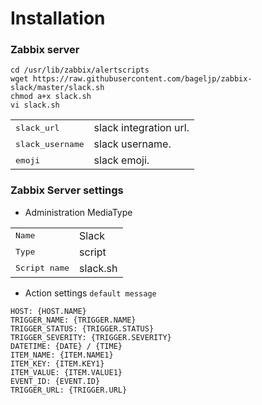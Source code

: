 
# Installation

### Zabbix server

```
cd /usr/lib/zabbix/alertscripts
wget https://raw.githubusercontent.com/bageljp/zabbix-slack/master/slack.sh
chmod a+x slack.sh
vi slack.sh
```

<table>
  <tr>
    <td><tt>slack_url</tt></td>
	<td>slack integration url.</td>
  </tr>
  <tr>
    <td><tt>slack_username</tt></td>
    <td>slack username.</td>
  </tr>
  <tr>
    <td><tt>emoji</tt></td>
    <td>slack emoji.</td>
  </tr>
</table>

### Zabbix Server settings

* Administration MediaType
<table>
  <tr>
    <td><tt>Name</tt></td>
	<td>Slack</td>
  </tr>
  <tr>
    <td><tt>Type</tt></td>
    <td>script</td>
  </tr>
  <tr>
    <td><tt>Script name</tt></td>
    <td>slack.sh</td>
  </tr>
</table>

* Action settings ``default message``
```
HOST: {HOST.NAME}
TRIGGER_NAME: {TRIGGER.NAME}
TRIGGER_STATUS: {TRIGGER.STATUS}
TRIGGER_SEVERITY: {TRIGGER.SEVERITY}
DATETIME: {DATE} / {TIME}
ITEM_NAME: {ITEM.NAME1}
ITEM_KEY: {ITEM.KEY1}
ITEM_VALUE: {ITEM.VALUE1}
EVENT_ID: {EVENT.ID}
TRIGGER_URL: {TRIGGER.URL}
```

